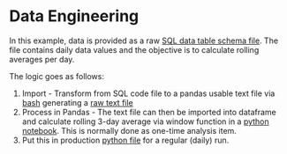 # Data Engineering

In this example, data is provided as a raw [SQL data table schema file](https://github.com/msantanavargas/Coding-Examples/blob/main/Python/data_engineering/schema.sql). The file contains daily data values and the objective is to calculate rolling averages per day. 

The logic goes as follows:

1. Import - Transform from SQL code file to a pandas usable text file via [bash](https://github.com/msantanavargas/Coding-Examples/blob/main/Python/data_engineering/text_preprocessing_from_sql_to_pd.sh) generating a [raw text file](https://github.com/msantanavargas/Coding-Examples/blob/main/Python/data_engineering/my_raw_data.txt)
2. Process in Pandas - The text file can then be imported into dataframe and calculate rolling 3-day average via window function in a [python notebook](https://github.com/msantanavargas/Coding-Examples/blob/main/Python/data_engineering/3-day-rolling_average.ipynb). This is normally done as one-time analysis item.
3. Put this in production [python file](https://github.com/msantanavargas/Coding-Examples/blob/main/Python/data_engineering/analytics.py) for a regular (daily) run.
